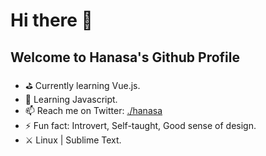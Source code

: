 # Hi there 👋
## Welcome to Hanasa's Github Profile 

- ⛳ Currently learning Vue.js.
- 🌱 Learning Javascript.
- 📫 Reach me on Twitter: [./hanasa](https://twitter.com/nnivxix)
- ⚡ Fun fact: Introvert, Self-taught, Good sense of design.
- ⚔️ Linux | Sublime Text.






<!---
note:
reference for icon emoji : http://xahlee.info/comp/unicode_emoticons.html
--->
